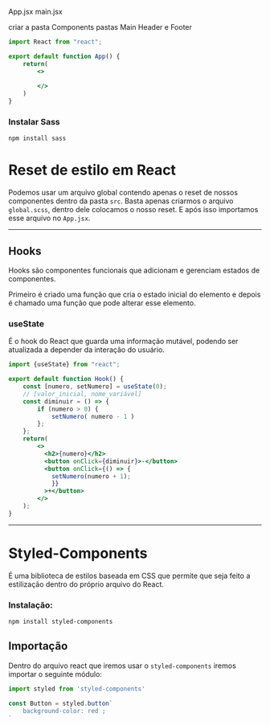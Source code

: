 App.jsx
main.jsx

criar a pasta Components
pastas Main Header e Footer

```jsx
import React from "react";

export default function App() {
	return(
		<>
		
		</>
	)
}
```

### Instalar Sass

```node
npm install sass
```
# Reset de estilo em React

Podemos usar um arquivo global contendo apenas o reset de nossos componentes dentro da pasta `src`. Basta apenas criarmos o arquivo `global.scss`, dentro dele colocamos o nosso reset. E após isso importamos esse arquivo no `App.jsx`.

---
## Hooks

Hooks são componentes funcionais que adicionam e gerenciam estados de componentes.

Primeiro é criado uma função que cria o estado inicial do elemento e depois é chamado uma função que pode alterar esse elemento.

### useState

É o hook do React que guarda uma informação mutável, podendo ser atualizada a depender da interação do usuário.

```jsx
import {useState} from "react";

export default function Hook() {
	const [numero, setNumero] = useState(0);
	// [valor_inicial, nome_variável]
	const diminuir = () => {
		if (numero > 0) {
			setNumero( numero - 1 )
		};
	};
	return(
		<>
		  <h2>{numero}</h2>
		  <button onClick={diminuir}>-</button>
		  <button onClick={() => {
		    setNumero(numero + 1);
		    }}
		  >+</button>
		</>
	);
}
```

--- 
# Styled-Components

É uma biblioteca de estilos baseada em CSS que permite que seja feito a estilização dentro do próprio arquivo do React.

### Instalação:

```shell
npm install styled-components
```

## Importação
Dentro do arquivo react que iremos usar o `styled-components` iremos importar o seguinte módulo:

```jsx
import styled from 'styled-components'

const Button = styled.button`
	background-color: red ;
`
```

